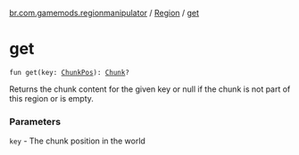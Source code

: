[br.com.gamemods.regionmanipulator](../index.md) / [Region](index.md) / [get](./get.md)

# get

`fun get(key: `[`ChunkPos`](../-chunk-pos/index.md)`): `[`Chunk`](../-chunk/index.md)`?`

Returns the chunk content for the given key or null if the chunk is not part of this region or is empty.

### Parameters

`key` - The chunk position in the world